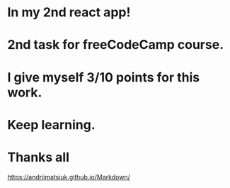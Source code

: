 # In my 2nd react app! 
# 2nd task for freeCodeCamp course. 
# I give myself 3/10 points for this work. 
# Keep learning.
# Thanks all
https://andriimatsiuk.github.io/Markdown/
